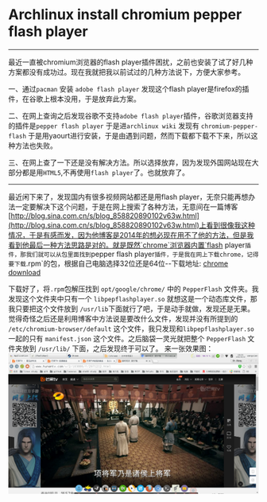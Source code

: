 # Archlinux install chromium pepper flash player
---
最近一直被chromium浏览器的flash player插件困扰，之前也安装了试了好几种方案都没有成功过。现在我就把我以前试过的几种方法说下，方便大家参考。

一、通过`pacman` 安装 `adobe flash player` 发现这个flash player是firefox的插件，在谷歌上根本没用，于是放弃此方案。

二、在网上查询之后发现谷歌不支持`adobe flash player`插件，谷歌浏览器支持的插件是`pepper flash player` 于是进`archlinux wiki` 发现有 `chromium-pepper-flash` 于是用yaourt进行安装，于是由遇到问题，然而下载都下载不下来，所以这种方法也失败。

三、在网上查了一下还是没有解决方法。所以选择放弃，因为发现外国网站现在大部分都是用`HTML5`,不再使用`flash player`了。也就放弃了。

---

最近闲下来了，发现国内有很多视频网站都还是用flash player，无奈只能再想办法一定要解决下这个问题，于是在网上搜索了各种方法，无意间在一篇博客[http://blog.sina.com.cn/s/blog_858820890102v63w.html](http://blog.sina.com.cn/s/blog_858820890102v63w.html)上看到很像我这种情况，于是有感而发，因为他博客是2014年的想必现在用不了他的方法，但是我看到他最后一种方法思路是对的。就是既然`chrome`浏览器内置`flash player`插件，那我们就可以从包里面找到`pepper flash player`插件，于是我在网上下载chrome，记得要下载`.rpm`的包，根据自己电脑选择32位还是64位--下载地址: [chrome download](https://www.google.com/chrome/browser/desktop/)

下载好了，将`.rpm`包解压找到 `opt/google/chrome/` 中的 `PepperFlash` 文件夹。我发现这个文件夹中只有一个 `libpepflashplayer.so` 就想这是一个动态库文件，那我只要把这个文件放到 `/usr/lib`下面就行了吧，于是动手就做，发现还是无果。觉得奇怪之后还是利用博客中方法说是要改什么文件，发现并没有所提到的 `/etc/chromium-browser/default` 这个文件，我只发现和`libpepflashplayer.so` 一起的只有 `manifest.json` 这个文件。之后脑袋一灵光就把整个 `PepperFlash` 文件夹放到 `/usr/lib/` 下面，之后发现终于可以了。
来一张效果图：
![效果图](/images/screenshot.png)

